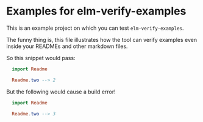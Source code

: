 Examples for elm-verify-examples
=================================

This is an example project on which you can test `elm-verify-examples`.

The funny thing is, this file illustrates how the tool can verify examples even inside your READMEs and other markdown files.

So this snippet would pass:

```elm
  import Readme

  Readme.two --> 2
```

But the following would cause a build error!

```elm
  import Readme

  Readme.two --> 3
```

